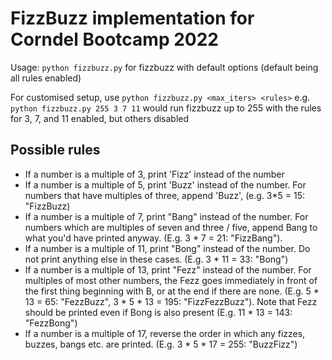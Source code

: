 # FizzBuzz implementation for Corndel Bootcamp 2022
Usage: `python fizzbuzz.py` for fizzbuzz with default options (default being all rules enabled)

For customised setup, use `python fizzbuzz.py <max_iters> <rules>` e.g. `python fizzbuzz.py 255 3 7 11` would run fizzbuzz up to 255 with the rules for 3, 7, and 11 enabled, but others disabled

## Possible rules
- If a number is a multiple of 3, print 'Fizz' instead of the number
- If a number is a multiple of 5, print 'Buzz' instead of the number. For numbers that have multiples of three, append 'Buzz', (e.g. 3*5 = 15: "FizzBuzz)
- If a number is a multiple of 7, print "Bang" instead of the number. For numbers which are multiples of seven and three / five, append Bang to what you'd have printed anyway. (E.g. 3 * 7 = 21: "FizzBang").
- If a number is a multiple of 11, print "Bong" instead of the number. Do not print anything else in these cases. (E.g. 3 * 11 = 33: "Bong")
- If a number is a multiple of 13, print "Fezz" instead of the number. For multiples of most other numbers, the Fezz goes immediately in front of the first thing beginning with B, or at the end if there are none. (E.g. 5 * 13 = 65: "FezzBuzz", 3 * 5 * 13 = 195: "FizzFezzBuzz"). Note that Fezz should be printed even if Bong is also present (E.g. 11 * 13 = 143: "FezzBong")
- If a number is a multiple of 17, reverse the order in which any fizzes, buzzes, bangs etc. are printed. (E.g. 3 * 5 * 17 = 255: "BuzzFizz")